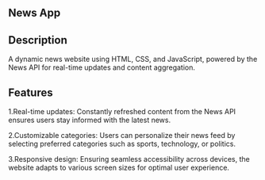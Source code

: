 News App 
---------------------------------------------------------------------------------------------------------------------------------------------------------------------
Description
--------------------------------------------------------------------------------------------------------------------------------------------------------------------
A dynamic news website using HTML, CSS, and JavaScript, powered by the News API for real-time updates and content aggregation.

Features
--------------------------------------------------------------------------------------------------
1.Real-time updates: Constantly refreshed content from the News API ensures users stay informed with the latest news.

2.Customizable categories: Users can personalize their news feed by selecting preferred categories such as sports, technology, or politics.

3.Responsive design: Ensuring seamless accessibility across devices, the website adapts to various screen sizes for optimal user experience.
